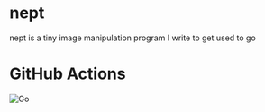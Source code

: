 # nept

nept is a tiny image manipulation program I write to get used to go

# GitHub Actions

![Go](https://github.com/noqqe/nept/workflows/Go/badge.svg)
